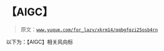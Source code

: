 # 【AIGC】

> 原文：[`www.yuque.com/for_lazy/xkrm14/qqbgfqzi25osb4rn`](https://www.yuque.com/for_lazy/xkrm14/qqbgfqzi25osb4rn)

以下为：【AIGC】相关风向标


